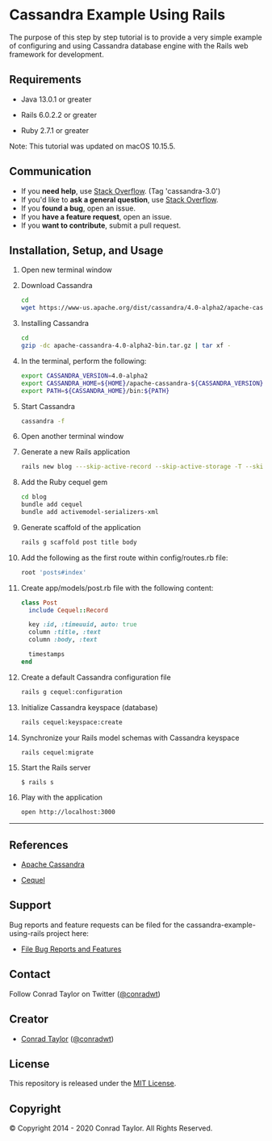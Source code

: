 # Cassandra Example Using Rails

The purpose of this step by step tutorial is to provide a very simple example of configuring and using Cassandra database engine with the Rails web framework for development.

## Requirements

- Java 13.0.1 or greater

- Rails 6.0.2.2 or greater

- Ruby 2.7.1 or greater

Note: This tutorial was updated on macOS 10.15.5.

## Communication

- If you **need help**, use [Stack Overflow](http://stackoverflow.com/questions/tagged/cassandra-3.0). (Tag 'cassandra-3.0')
- If you'd like to **ask a general question**, use [Stack Overflow](http://stackoverflow.com/questions/tagged/cassandra-3.0).
- If you **found a bug**, open an issue.
- If you **have a feature request**, open an issue.
- If you **want to contribute**, submit a pull request.

## Installation, Setup, and Usage

1.  Open new terminal window

2.  Download Cassandra

    ```zsh
    cd
    wget https://www-us.apache.org/dist/cassandra/4.0-alpha2/apache-cassandra-4.0-alpha2-bin.tar.gz
    ```

3.  Installing Cassandra

    ```zsh
    cd
    gzip -dc apache-cassandra-4.0-alpha2-bin.tar.gz | tar xf -
    ```

4.  In the terminal, perform the following:

    ```zsh
    export CASSANDRA_VERSION=4.0-alpha2
    export CASSANDRA_HOME=${HOME}/apache-cassandra-${CASSANDRA_VERSION}
    export PATH=${CASSANDRA_HOME}/bin:${PATH}
    ```

5.  Start Cassandra

    ```zsh
    cassandra -f
    ```

6.  Open another terminal window

7.  Generate a new Rails application

    ```zsh
    rails new blog ---skip-active-record --skip-active-storage -T --skip-bundle
    ```

8.  Add the Ruby cequel gem

    ```zsh
    cd blog
    bundle add cequel
    bundle add activemodel-serializers-xml
    ```

9.  Generate scaffold of the application

    ```zsh
    rails g scaffold post title body
    ```

10. Add the following as the first route within config/routes.rb file:

    ```ruby
    root 'posts#index'
    ```

11. Create app/models/post.rb file with the following content:

    ```ruby
    class Post
      include Cequel::Record

      key :id, :timeuuid, auto: true
      column :title, :text
      column :body, :text

      timestamps
    end
    ```

12. Create a default Cassandra configuration file

    ```zsh
    rails g cequel:configuration
    ```

13. Initialize Cassandra keyspace (database)

    ```zsh
    rails cequel:keyspace:create
    ```

14. Synchronize your Rails model schemas with Cassandra keyspace

    ```zsh
    rails cequel:migrate
    ```

15. Start the Rails server

    ```
    $ rails s
    ```

16. Play with the application

    ```zsh
    open http://localhost:3000
    ```

---

## References

- [Apache Cassandra](http://cassandra.apache.org)

- [Cequel](https://github.com/cequel/cequel)

## Support

Bug reports and feature requests can be filed for the cassandra-example-using-rails project here:

- [File Bug Reports and Features](https://github.com/conradwt/cassandra-example-using-rails/issues)

## Contact

Follow Conrad Taylor on Twitter ([@conradwt](https://twitter.com/conradwt))

## Creator

- [Conrad Taylor](http://github.com/conradwt) ([@conradwt](https://twitter.com/conradwt))

## License

This repository is released under the [MIT License](./LICENSE.md).

## Copyright

&copy; Copyright 2014 - 2020 Conrad Taylor. All Rights Reserved.
